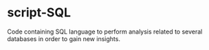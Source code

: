 # script-SQL
Code containing SQL language to perform analysis related to several databases in order to gain new insights.
